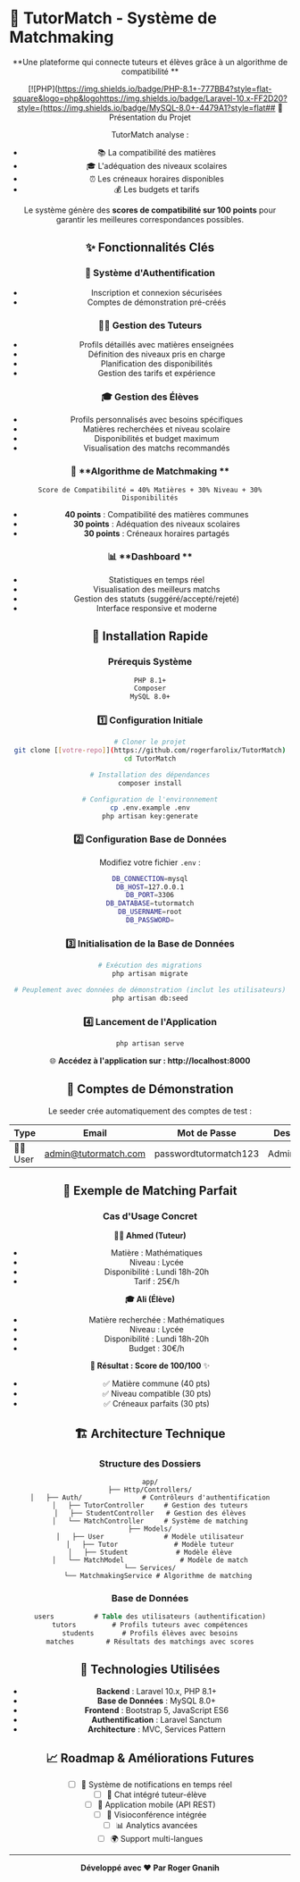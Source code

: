 # 🎯 TutorMatch - Système de Matchmaking

<div align="center">

**Une plateforme qui connecte tuteurs et élèves grâce à un algorithme de compatibilité **

[![PHP](https://img.shields.io/badge/PHP-8.1+-777BB4?style=flat-square&logo=php&logohttps://img.shields.io/badge/Laravel-10.x-FF2D20?style=(https://img.shields.io/badge/MySQL-8.0+-4479A1?style=flat## 🌟 Présentation du Projet

TutorMatch analyse :

-   📚 La compatibilité des matières
-   🎓 L'adéquation des niveaux scolaires
-   ⏰ Les créneaux horaires disponibles
-   💰 Les budgets et tarifs

Le système génère des **scores de compatibilité sur 100 points** pour garantir les meilleures correspondances possibles.

## ✨ Fonctionnalités Clés

### 🔐 **Système d'Authentification**

-   Inscription et connexion sécurisées
-   Comptes de démonstration pré-créés

### 👨‍🏫 **Gestion des Tuteurs**

-   Profils détaillés avec matières enseignées
-   Définition des niveaux pris en charge
-   Planification des disponibilités
-   Gestion des tarifs et expérience

### 🎓 **Gestion des Élèves**

-   Profils personnalisés avec besoins spécifiques
-   Matières recherchées et niveau scolaire
-   Disponibilités et budget maximum
-   Visualisation des matchs recommandés

### 🤖 **Algorithme de Matchmaking **

```
Score de Compatibilité = 40% Matières + 30% Niveau + 30% Disponibilités
```

-   **40 points** : Compatibilité des matières communes
-   **30 points** : Adéquation des niveaux scolaires
-   **30 points** : Créneaux horaires partagés

### 📊 **Dashboard **

-   Statistiques en temps réel
-   Visualisation des meilleurs matchs
-   Gestion des statuts (suggéré/accepté/rejeté)
-   Interface responsive et moderne

## 🚀 Installation Rapide

### Prérequis Système

```bash
PHP 8.1+
Composer
MySQL 8.0+
```

### 1️⃣ Configuration Initiale

```bash
# Cloner le projet
git clone [[votre-repo]](https://github.com/rogerfarolix/TutorMatch)
cd TutorMatch

# Installation des dépendances
composer install

# Configuration de l'environnement
cp .env.example .env
php artisan key:generate
```

### 2️⃣ Configuration Base de Données

Modifiez votre fichier `.env` :

```bash
DB_CONNECTION=mysql
DB_HOST=127.0.0.1
DB_PORT=3306
DB_DATABASE=tutormatch
DB_USERNAME=root
DB_PASSWORD=
```

### 3️⃣ Initialisation de la Base de Données

```bash
# Exécution des migrations
php artisan migrate

# Peuplement avec données de démonstration (inclut les utilisateurs)
php artisan db:seed
```

### 4️⃣ Lancement de l'Application

```bash
php artisan serve
```

🌐 **Accédez à l'application sur : http://localhost:8000**

## 👥 Comptes de Démonstration

Le seeder crée automatiquement des comptes de test :

| Type    | Email                | Mot de Passe          | Description    |
| ------- | -------------------- | --------------------- | -------------- |
| 👨‍🏫 User | admin@tutormatch.com | passwordtutormatch123 | Administrateur |

## 🎯 Exemple de Matching Parfait

### Cas d'Usage Concret

**👨‍🏫 Ahmed (Tuteur)**

-   Matière : Mathématiques
-   Niveau : Lycée
-   Disponibilité : Lundi 18h-20h
-   Tarif : 25€/h

**🎓 Ali (Élève)**

-   Matière recherchée : Mathématiques
-   Niveau : Lycée
-   Disponibilité : Lundi 18h-20h
-   Budget : 30€/h

**🎯 Résultat : Score de 100/100** ✨

-   ✅ Matière commune (40 pts)
-   ✅ Niveau compatible (30 pts)
-   ✅ Créneaux parfaits (30 pts)

## 🏗️ Architecture Technique

### Structure des Dossiers

```
app/
├── Http/Controllers/
│   ├── Auth/               # Contrôleurs d'authentification
│   ├── TutorController     # Gestion des tuteurs
│   ├── StudentController   # Gestion des élèves
│   └── MatchController     # Système de matching
├── Models/
│   ├── User               # Modèle utilisateur
│   ├── Tutor              # Modèle tuteur
│   ├── Student            # Modèle élève
│   └── MatchModel              # Modèle de match
└── Services/
    └── MatchmakingService # Algorithme de matching
```

### Base de Données

```sql
users          # Table des utilisateurs (authentification)
tutors         # Profils tuteurs avec compétences
students       # Profils élèves avec besoins
matches        # Résultats des matchings avec scores
```

## 🔧 Technologies Utilisées

-   **Backend** : Laravel 10.x, PHP 8.1+
-   **Base de Données** : MySQL 8.0+
-   **Frontend** : Bootstrap 5, JavaScript ES6
-   **Authentification** : Laravel Sanctum
-   **Architecture** : MVC, Services Pattern

## 📈 Roadmap & Améliorations Futures

-   [ ] 🔔 Système de notifications en temps réel
-   [ ] 💬 Chat intégré tuteur-élève
-   [ ] 📱 Application mobile (API REST)
-   [ ] 🎥 Visioconférence intégrée
-   [ ] 📊 Analytics avancées
-   [ ] 🌍 Support multi-langues

---

<div align="center">

**Développé avec ❤️ Par Roger Gnanih**

</div>
